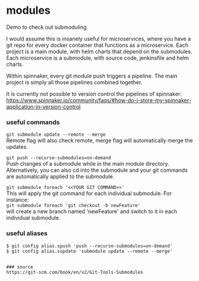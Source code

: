# modules
Demo to check out submoduling

I would assume this is insanely useful for microservices, where you have a git repo for every docker container that functions as a microservice.
Each project is a main module, with helm charts that depend on the submodules. Each microservice is a submodule, with source code, jenkinsfile and helm charts.

Within spinnaker, every git module push triggers a pipeline. The main project is simply all those pipelines combined together.

It is currently not possible to version control the pipelines of spinnaker:
https://www.spinnaker.io/community/faqs/#how-do-i-store-my-spinnaker-application-in-version-control


### useful commands

`git submodule update --remote --merge`   
Remote flag will also check remote, merge flag will automatically merge the updates.

`git push --recurse-submodules=on-demand`   
Push changes of a submodule while in the main module directory. 
Alternatively, you can also cd into the submodule and your git commands are automatically applied to the submodule. 

`git submodule foreach '<<YOUR GIT COMMAND>>'`   
This will apply the git command for each individual submodule. For instance:    
`git submodule foreach 'git checkout -b newFeature'`   
will create a new branch named 'newFeature' and switch to it in each individual submodule.


### useful aliases

```$ git config alias.sdiff '!'"git diff && git submodule foreach 'git diff'"
$ git config alias.spush 'push --recurse-submodules=on-demand'
$ git config alias.supdate 'submodule update --remote --merge'


### source
https://git-scm.com/book/en/v2/Git-Tools-Submodules
